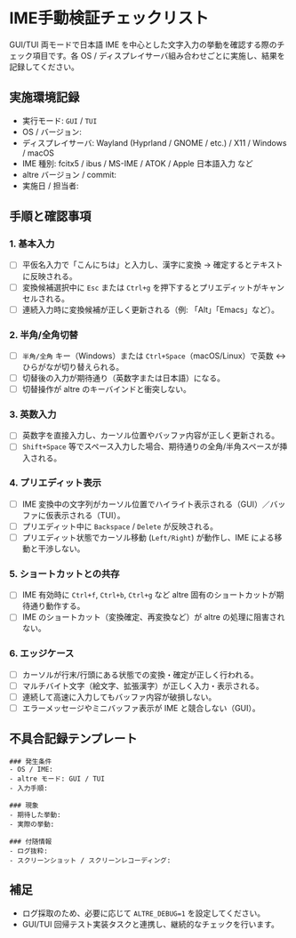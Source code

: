 # IME手動検証チェックリスト

GUI/TUI 両モードで日本語 IME を中心とした文字入力の挙動を確認する際のチェック項目です。各 OS / ディスプレイサーバ組み合わせごとに実施し、結果を記録してください。

## 実施環境記録
- 実行モード: `GUI` / `TUI`
- OS / バージョン:
- ディスプレイサーバ: Wayland (Hyprland / GNOME / etc.) / X11 / Windows / macOS
- IME 種別: fcitx5 / ibus / MS-IME / ATOK / Apple 日本語入力 など
- altre バージョン / commit:
- 実施日 / 担当者:

## 手順と確認事項

### 1. 基本入力
- [ ] 平仮名入力で「こんにちは」と入力し、漢字に変換 → 確定するとテキストに反映される。
- [ ] 変換候補選択中に `Esc` または `Ctrl+g` を押下するとプリエディットがキャンセルされる。
- [ ] 連続入力時に変換候補が正しく更新される（例: 「Alt」「Emacs」など）。

### 2. 半角/全角切替
- [ ] `半角/全角` キー（Windows）または `Ctrl+Space`（macOS/Linux）で英数 ↔ ひらがなが切り替えられる。
- [ ] 切替後の入力が期待通り（英数字または日本語）になる。
- [ ] 切替操作が altre のキーバインドと衝突しない。

### 3. 英数入力
- [ ] 英数字を直接入力し、カーソル位置やバッファ内容が正しく更新される。
- [ ] `Shift+Space` 等でスペース入力した場合、期待通りの全角/半角スペースが挿入される。

### 4. プリエディット表示
- [ ] IME 変換中の文字列がカーソル位置でハイライト表示される（GUI）／バッファに仮表示される（TUI）。
- [ ] プリエディット中に `Backspace` / `Delete` が反映される。
- [ ] プリエディット状態でカーソル移動 (`Left/Right`) が動作し、IME による移動と干渉しない。

### 5. ショートカットとの共存
- [ ] IME 有効時に `Ctrl+f`, `Ctrl+b`, `Ctrl+g` など altre 固有のショートカットが期待通り動作する。
- [ ] IME のショートカット（変換確定、再変換など）が altre の処理に阻害されない。

### 6. エッジケース
- [ ] カーソルが行末/行頭にある状態での変換・確定が正しく行われる。
- [ ] マルチバイト文字（絵文字、拡張漢字）が正しく入力・表示される。
- [ ] 連続して高速に入力してもバッファ内容が破損しない。
- [ ] エラーメッセージやミニバッファ表示が IME と競合しない（GUI）。

## 不具合記録テンプレート
```
### 発生条件
- OS / IME:
- altre モード: GUI / TUI
- 入力手順:

### 現象
- 期待した挙動:
- 実際の挙動:

### 付随情報
- ログ抜粋:
- スクリーンショット / スクリーンレコーディング:
```

## 補足
- ログ採取のため、必要に応じて `ALTRE_DEBUG=1` を設定してください。
- GUI/TUI 回帰テスト実装タスクと連携し、継続的なチェックを行います。
